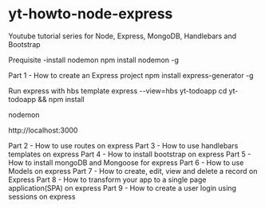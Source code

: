 # yt-howto-node-express
Youtube tutorial series for Node, Express, MongoDB, Handlebars and Bootstrap

Prequisite -install nodemon
npm install nodemon -g

Part 1 - How to create an Express project
npm install express-generator -g

Run express with hbs template
express --view=hbs yt-todoapp
cd yt-todoapp && npm install

nodemon

http://localhost:3000

Part 2 - How to use routes on express
Part 3 - How to use handlebars templates on express
Part 4 - How to install bootstrap on express
Part 5 - How to install mongoDB  and Mongoose for express
Part 6 - How to use Models on express
Part 7 - How to create, edit, view and delete a record on Express
Part 8 - How to transform your app to a single page application(SPA) on express
Part 9 - How to create a user login using sessions on express
